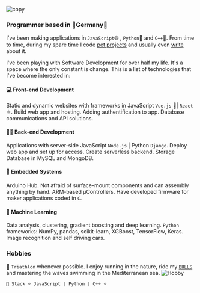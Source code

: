 ![copy](https://i.imgur.com/xFqFYnS.png) 
### Programmer based in 🍺Germany🍺 
I've been making applications in `JavaScript`🌐 , `Python`🐍 and `C++`🦾. From time to time, during my spare time I code [pet projects](/projects) and usually even [write](/posts) about it. 


   I've been playing with Software Development for over half my life. It's a space where the only constant is change. This is a list of technologies that I've become interested in: 

#### 💻 Front-end Development

Static and dynamic websites with frameworks in JavaScript `Vue.js` 💚| `React` ⚛️. Build web app and hosting. Adding authentification to app. Database communications and API solutions.

#### 👨‍💻 Back-end Development
Applications with server-side JavaScript `Node.js` | Python `Django`. Deploy web app and set up for access. Create serverless backend. Storage Database in MySQL and MongoDB.

#### 🤖 Embedded Systems
Arduino Hub. Not afraid of surface-mount components and can assembly anything by hand. ARM-based µControllers. Have developed firmware for maker applications coded in `C`.


#### 🧠 Machine Learning
Data analysis, clustering, gradient boosting and deep learning. `Python` frameworks: NumPy, pandas, scikit-learn, XGBoost, TensorFlow, Keras. Image recognition and self driving cars.

### Hobbies
💪 `Triathlon` whenever possible. I enjoy running in the nature, ride my <a href="https://www.tour-magazin.de/raeder/rennraeder/bulls-desert-falcon-pro/a27343.html">`BULLS`</a> and mastering the waves swimming in the Mediterranean sea. 
![Hobby](/triathlon.PNG)

```javascript
🔨 Stack ⭐️ JavaScript | Python | C++ ⭐️
```
